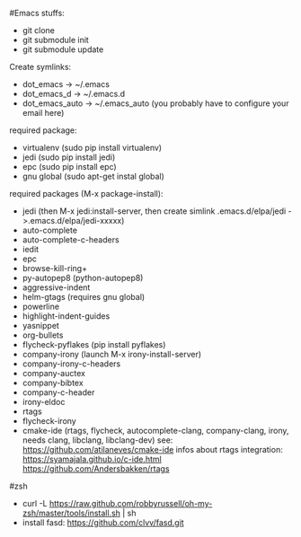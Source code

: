 #Emacs stuffs:

 - git clone
 - git submodule init
 - git submodule update

Create symlinks:

- dot_emacs -> ~/.emacs
- dot\_emacs_d -> ~/.emacs.d
- dot\_emacs\_auto -> ~/.emacs_auto (you probably have to configure your email here)

required package:

- virtualenv (sudo pip install virtualenv)
- jedi (sudo pip install jedi)
- epc (sudo pip install epc)
- gnu global (sudo apt-get instal global)

required packages (M-x package-install):

- jedi (then M-x jedi:install-server, then create simlink .emacs.d/elpa/jedi ->.emacs.d/elpa/jedi-xxxxx)
- auto-complete
- auto-complete-c-headers
- iedit
- epc
- browse-kill-ring+
- py-autopep8 (python-autopep8)
- aggressive-indent
- helm-gtags (requires gnu global)
- powerline
- highlight-indent-guides
- yasnippet
- org-bullets
- flycheck-pyflakes (pip install pyflakes)
- company-irony (launch M-x irony-install-server)
- company-irony-c-headers
- company-auctex
- company-bibtex
- company-c-header
- irony-eldoc
- rtags
- flycheck-irony
- cmake-ide (rtags, flycheck, autocomplete-clang, company-clang, irony, needs clang, libclang, libclang-dev) see: https://github.com/atilaneves/cmake-ide
  infos about rtags integration: https://syamajala.github.io/c-ide.html
  	      	    		 https://github.com/Andersbakken/rtags

#zsh

- curl -L https://raw.github.com/robbyrussell/oh-my-zsh/master/tools/install.sh | sh
- install fasd: https://github.com/clvv/fasd.git
